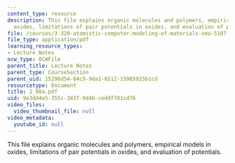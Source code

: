 ```yaml
---
content_type: resource
description: This file explains organic molecules and polymers, empirical models in
  oxides, limitations of pair potentials in oxides, and evaluation of potentials.
file: /courses/3-320-atomistic-computer-modeling-of-materials-sma-5107-spring-2005/9e3dd4e5355c383f9d4bceddff01cd76_2_08a.pdf
file_type: application/pdf
learning_resource_types:
- Lecture Notes
ocw_type: OCWFile
parent_title: Lecture Notes
parent_type: CourseSection
parent_uid: 15296d54-84c9-9da1-6512-15965923b1cd
resourcetype: Document
title: 2_08a.pdf
uid: 9e3dd4e5-355c-383f-9d4b-ceddff01cd76
video_files:
  video_thumbnail_file: null
video_metadata:
  youtube_id: null
---
```

This file explains organic molecules and polymers, empirical models in oxides, limitations of pair potentials in oxides, and evaluation of potentials.